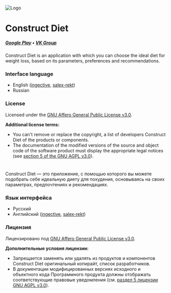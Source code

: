 ![Logo](https://pp.userapi.com/c849120/v849120284/1c3e26/hNzyR7pitdI.jpg)

# Construct Diet
##### [Google Play](https://play.google.com/store/apps/details?id=work.onelab.construct_diet) • [VK Group](https://vk.com/onelab)

Construct Diet is an application with which you can choose the ideal diet for weight loss, based on its parameters, preferences and recommendations.

### Interface language

* English ([ingective](https://github.com/ingective), [salex-rekt](https://github.com/salex-rekt))
* Russian

### License

Licensed under the [GNU Affero General Public License v3.0](https://github.com/oneLab-Projects/Construct-Diet/blob/master/LICENSE).

**Additional license terms:**

* You can't remove or replace the copyright, a list of developers Construct Diet of the products or components.
* The documentation of the modified versions of the source and object code of the software product must display the appropriate legal notices (see [section 5 of the GNU AGPL v3.0](https://github.com/oneLab-Projects/Construct-Diet/blob/master/LICENSE#L196)).

#
Construct Diet — это приложение, с помощью которого вы можете подобрать себе идеальную диету для похудения, основываясь на своих параметрах, предпочтениях и рекомендациях.

### Язык интерфейса

* Русский
* Английский ([ingective](https://github.com/ingective), [salex-rekt](https://github.com/salex-rekt))

### Лицензия

Лицензировано под [GNU Affero General Public License v3.0](https://github.com/oneLab-Projects/Construct-Diet/blob/master/LICENSE).

**Дополнительные условия лицензии:**

* Запрещается заменять или удалять из продуктов и компонентов Construct Diet оригинальный копирайт, список разработчиков.
* В документации модифицированных версиях исходного и объектного кода Программного продукта должны отображать соответствующие правовые уведомления (см. [раздел 5 лицензии GNU AGPL v3.0](https://github.com/oneLab-Projects/Construct-Diet/blob/master/LICENSE#L196)).
